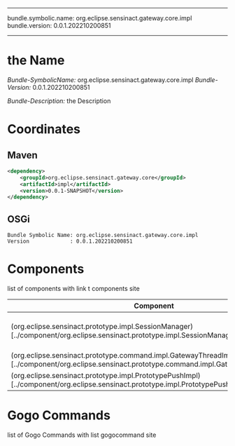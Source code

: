 
---
bundle.symbolic.name: org.eclipse.sensinact.gateway.core.impl
bundle.version: 0.0.1.202210200851

---
# the Name

*Bundle-SymbolicName:* org.eclipse.sensinact.gateway.core.impl
*Bundle-Version:* 0.0.1.202210200851

*Bundle-Description:*
the Description

# Coordinates

## Maven

```xml
<dependency>
    <groupId>org.eclipse.sensinact.gateway.core</groupId>
    <artifactId>impl</artifactId>
    <version>0.0.1-SNAPSHOT</version>
</dependency>
```

## OSGi

```
Bundle Symbolic Name: org.eclipse.sensinact.gateway.core.impl
Version             : 0.0.1.202210200851

```



# Components

list of components with link t components site

| Component | Description |
| --------- | ----------- |
| (org.eclipse.sensinact.prototype.impl.SessionManager)[../component/org.eclipse.sensinact.prototype.impl.SessionManager.md] | My SessionManager Service Description |
| (org.eclipse.sensinact.prototype.command.impl.GatewayThreadImpl)[../component/org.eclipse.sensinact.prototype.command.impl.GatewayThreadImpl.md] |  |
| (org.eclipse.sensinact.prototype.impl.PrototypePushImpl)[../component/org.eclipse.sensinact.prototype.impl.PrototypePushImpl.md] |  |





# Gogo Commands

list of Gogo Commands with list gogocommand site
